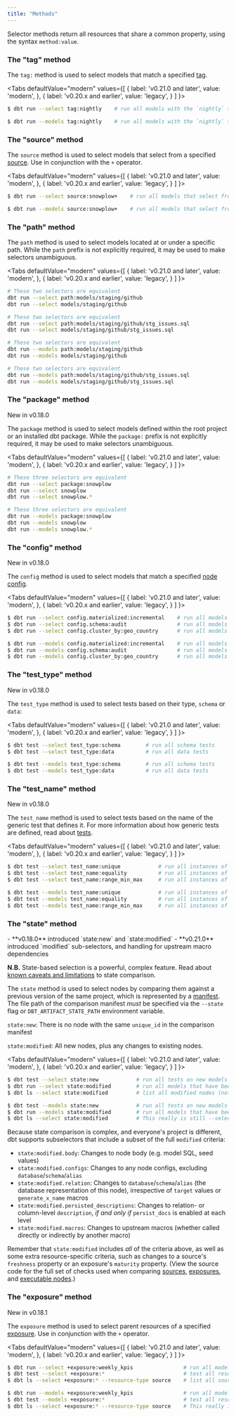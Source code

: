 ```yaml
---
title: "Methods"
---
```


Selector methods return all resources that share a common property, using the
syntax `method:value`.

### The "tag" method
The `tag:` method is used to select models that match a specified [tag](resource-configs/tags).

<Tabs
  defaultValue="modern"
  values={[
    { label: 'v0.21.0 and later', value: 'modern', },
    { label: 'v0.20.x and earlier', value: 'legacy', }
  ]
}>
<TabItem value="modern">

  ```bash
  $ dbt run --select tag:nightly    # run all models with the `nightly` tag
  ```

</TabItem>
<TabItem value="legacy">

  ```bash
  $ dbt run --models tag:nightly    # run all models with the `nightly` tag
  ```

</TabItem>
</Tabs>

### The "source" method
The `source` method is used to select models that select from a specified [source](using-sources). Use in conjunction with the `+` operator.

<Tabs
  defaultValue="modern"
  values={[
    { label: 'v0.21.0 and later', value: 'modern', },
    { label: 'v0.20.x and earlier', value: 'legacy', }
  ]
}>
<TabItem value="modern">

  ```bash
  $ dbt run --select source:snowplow+    # run all models that select from Snowplow sources
  ```

</TabItem>
<TabItem value="legacy">

  ```bash
  $ dbt run --models source:snowplow+    # run all models that select from Snowplow sources
  ```

</TabItem>
</Tabs>

### The "path" method
The `path` method is used to select models located at or under a specific path.
While the `path` prefix is not explicitly required, it may be used to make
selectors unambiguous.

<Tabs
  defaultValue="modern"
  values={[
    { label: 'v0.21.0 and later', value: 'modern', },
    { label: 'v0.20.x and earlier', value: 'legacy', }
  ]
}>
<TabItem value="modern">


```bash
# These two selectors are equivalent
dbt run --select path:models/staging/github
dbt run --select models/staging/github

# These two selectors are equivalent
dbt run --select path:models/staging/github/stg_issues.sql
dbt run --select models/staging/github/stg_issues.sql
```

</TabItem>
<TabItem value="legacy">


```bash
# These two selectors are equivalent
dbt run --models path:models/staging/github
dbt run --models models/staging/github

# These two selectors are equivalent
dbt run --models path:models/staging/github/stg_issues.sql
dbt run --models models/staging/github/stg_issues.sql
```
</TabItem>
</Tabs>

### The "package" method
<Changelog>New in v0.18.0</Changelog>

The `package` method is used to select models defined within the root project
or an installed dbt package. While the `package:` prefix is not explicitly required, it may be used to make
selectors unambiguous.

<Tabs
  defaultValue="modern"
  values={[
    { label: 'v0.21.0 and later', value: 'modern', },
    { label: 'v0.20.x and earlier', value: 'legacy', }
  ]
}>
<TabItem value="modern">

  ```bash
  # These three selectors are equivalent
  dbt run --select package:snowplow
  dbt run --select snowplow
  dbt run --select snowplow.*
  ```

</TabItem>
<TabItem value="legacy">


  ```bash
  # These three selectors are equivalent
  dbt run --models package:snowplow
  dbt run --models snowplow
  dbt run --models snowplow.*
  ```

</TabItem>
</Tabs>

### The "config" method
<Changelog>New in v0.18.0</Changelog>

The `config` method is used to select models that match a specified [node config](configs-and-properties).

<Tabs
  defaultValue="modern"
  values={[
    { label: 'v0.21.0 and later', value: 'modern', },
    { label: 'v0.20.x and earlier', value: 'legacy', }
  ]
}>
<TabItem value="modern">

  ```bash
  $ dbt run --select config.materialized:incremental    # run all models that are materialized incrementally
  $ dbt run --select config.schema:audit                # run all models that are created in the `audit` schema
  $ dbt run --select config.cluster_by:geo_country      # run all models clustered by `geo_country`
  ```

</TabItem>
<TabItem value="legacy">

  ```bash
  $ dbt run --models config.materialized:incremental    # run all models that are materialized incrementally
  $ dbt run --models config.schema:audit                # run all models that are created in the `audit` schema
  $ dbt run --models config.cluster_by:geo_country      # run all models clustered by `geo_country`
  ```

</TabItem>
</Tabs>

### The "test_type" method
<Changelog>New in v0.18.0</Changelog>

The `test_type` method is used to select tests based on their type, `schema` or `data`:

<Tabs
  defaultValue="modern"
  values={[
    { label: 'v0.21.0 and later', value: 'modern', },
    { label: 'v0.20.x and earlier', value: 'legacy', }
  ]
}>
<TabItem value="modern">

  ```bash
  $ dbt test --select test_type:schema        # run all schema tests
  $ dbt test --select test_type:data          # run all data tests
  ```

</TabItem>
<TabItem value="legacy">

  ```bash
  $ dbt test --models test_type:schema        # run all schema tests
  $ dbt test --models test_type:data          # run all data tests
  ```

</TabItem>
</Tabs>

### The "test_name" method
<Changelog>New in v0.18.0</Changelog>

The `test_name` method is used to select tests based on the name of the generic test
that defines it. For more information about how generic tests are defined, read about
[tests](building-a-dbt-project/tests).

<Tabs
  defaultValue="modern"
  values={[
    { label: 'v0.21.0 and later', value: 'modern', },
    { label: 'v0.20.x and earlier', value: 'legacy', }
  ]
}>
<TabItem value="modern">

  ```bash
  $ dbt test --select test_name:unique            # run all instances of the `unique` test
  $ dbt test --select test_name:equality          # run all instances of the `dbt_utils.equality` test
  $ dbt test --select test_name:range_min_max     # run all instances of a custom schema test defined in the local project, `range_min_max`
  ```

</TabItem>
<TabItem value="legacy">


  ```bash
  $ dbt test --models test_name:unique            # run all instances of the `unique` test
  $ dbt test --models test_name:equality          # run all instances of the `dbt_utils.equality` test
  $ dbt test --models test_name:range_min_max     # run all instances of a custom schema test defined in the local project, `range_min_max`
  ```

</TabItem>
</Tabs>

### The "state" method
<Changelog>
    - **v0.18.0** introduced `state:new` and `state:modified`
    - **v0.21.0** introduced `modified` sub-selectors, and handling for upstream macro dependencies
</Changelog>

**N.B.** State-based selection is a powerful, complex feature. Read about [known caveats and limitations](node-selection/state-comparison-caveats) to state comparison.

The `state` method is used to select nodes by comparing them against a previous version of the same project, which is represented by a [manifest](artifacts/manifest-json). The file path of the comparison manifest _must_ be specified via the `--state` flag or `DBT_ARTIFACT_STATE_PATH` environment variable.

`state:new`: There is no node with the same `unique_id` in the comparison manifest

`state:modified`: All new nodes, plus any changes to existing nodes.

<Tabs
  defaultValue="modern"
  values={[
    { label: 'v0.21.0 and later', value: 'modern', },
    { label: 'v0.20.x and earlier', value: 'legacy', }
  ]
}>
<TabItem value="modern">

  ```bash
  $ dbt test --select state:new            # run all tests on new models + and new tests on old models
  $ dbt run --select state:modified        # run all models that have been modified
  $ dbt ls --select state:modified         # list all modified nodes (not just models)
  ```

</TabItem>
<TabItem value="legacy">

  ```bash
  $ dbt test --models state:new            # run all tests on new models + and new tests on old models
  $ dbt run --models state:modified        # run all models that have been modified
  $ dbt ls --select state:modified         # This really is still --select! list all modified nodes (not just models)
  ```

</TabItem>
</Tabs>

Because state comparison is complex, and everyone's project is different, dbt supports subselectors that include a subset of the full `modified` criteria:
- `state:modified.body`: Changes to node body (e.g. model SQL, seed values)
- `state:modified.configs`: Changes to any node configs, excluding `database`/`schema`/`alias`
- `state:modified.relation`: Changes to `database`/`schema`/`alias` (the database representation of this node), irrespective of `target` values or `generate_x_name` macros
- `state:modified.persisted_descriptions`: Changes to relation- or column-level `description`, _if and only if_ `persist_docs` is enabled at each level
- `state:modified.macros`: Changes to upstream macros (whether called directly or indirectly by another macro)

Remember that `state:modified` includes _all_ of the criteria above, as well as some extra resource-specific criteria, such as changes to a source's `freshness` property or an exposure's `maturity` property. (View the source code for the full set of checks used when comparing [sources](https://github.com/dbt-labs/dbt/blob/9e796671dd55d4781284d36c035d1db19641cd80/core/dbt/contracts/graph/parsed.py#L660-L681), [exposures](https://github.com/dbt-labs/dbt/blob/9e796671dd55d4781284d36c035d1db19641cd80/core/dbt/contracts/graph/parsed.py#L768-L783), and [executable nodes](https://github.com/dbt-labs/dbt/blob/9e796671dd55d4781284d36c035d1db19641cd80/core/dbt/contracts/graph/parsed.py#L319-L330).)

### The "exposure" method
<Changelog>New in v0.18.1</Changelog>

The `exposure` method is used to select parent resources of a specified [exposure](exposure-properties). Use in conjunction with the `+` operator.

<Tabs
  defaultValue="modern"
  values={[
    { label: 'v0.21.0 and later', value: 'modern', },
    { label: 'v0.20.x and earlier', value: 'legacy', }
  ]
}>
<TabItem value="modern">

  ```bash
  $ dbt run --select +exposure:weekly_kpis                # run all models that feed into the weekly_kpis exposure
  $ dbt test --select +exposure:*                         # test all resources upstream of all exposures
  $ dbt ls --select +exposure:* --resource-type source    # list all sources upstream of all exposures
  ```

</TabItem>
<TabItem value="legacy">

  ```bash
  $ dbt run --models +exposure:weekly_kpis                # run all models that feed into the weekly_kpis exposure
  $ dbt test --models +exposure:*                         # test all resources upstream of all exposures
  $ dbt ls --select +exposure:* --resource-type source    # This really is still --select! list all sources upstream of all exposures
  ```

</TabItem>
</Tabs>
